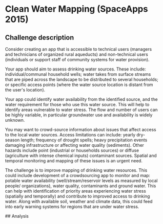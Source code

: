 # Clean Water Mapping (SpaceApps 2015)

## Challenge description

Consider creating an app that is accessible to technical users (managers and technicians of organized rural aqueducts) and non-technical users (individuals or support staff of community systems for water provision).

Your app should aim to assess drinking water sources. These include: individual/communal household wells; water takes from surface streams that are piped across the landscape to be distributed to several households; or specific access points (where the water source location is distant from the user's location).

Your app could identify water availability from the identified source, and the water requirement for those who use this water source. This will help to identify areas vulnerable to water stress. The flow and number of users can be highly variable, in particular groundwater use and availability is widely unknown.

You may want to crowd-source information about issues that affect access to the local water sources. Access limitations can include: yearly dry-season length; frequency of drought spells; heavy precipitation events damaging infrastructure or affecting water quality (sediments). Other hazards include point (industrial or households sources) or diffuse (agriculture with intense chemical inputs) contaminant sources. Spatial and temporal monitoring and mapping of these issues is an urgent need.

The challenge is to improve mapping of drinking water resources. This could include development of a crowdsourcing app to monitor and map: potable water availability (well/stream/reservoir levels as measured by local people/ organizations), water quality, contaminants and ground water. This can help with identification of priority areas experiencing water stress (spatially and temporally) and contribute to improved access to drinking water. Along with available soil, weather and climate data, this could feed into early warning systems for regions that are under water stress.

## Analysis